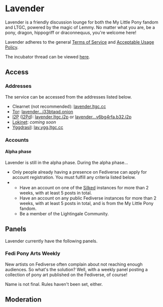 # Lavender
Lavender is a friendly discussion lounge for both the My Little Pony fandom and LTGC, powered by the magic of Lemmy. No matter what you are, be a pony, dragon, hippogriff or draconnequus, you're welcome here!

Lavender adheres to the general [Terms of Service](/ltgc/tos.md) and [Acceptable Usage Policy](/ltgc/aup.md).

The incubator thread can be viewed [here](https://github.com/ltgcgo/incubator/issues/1).

## Access
### Addresses
The service can be accessed from the addresses listed below.

* Clearnet (not recommended): [lavender.ltgc.cc](https://lavender.ltgc.cc)
* [Tor](https://torproject.org): [lavender...j33btaqd.onion](https://lavenderrhgg7cr5yb6suidzwi3znetl5jv3t2id6vnv6iepj33btaqd.onion)
* [I2P](https://geti2p.net) ([I2Pd](https://i2pd.website/)): [lavender.ltgc.i2p](https://lavender.ltgc.i2p) or [lavender...v6bg4rfa.b32.i2p](https://lavenderhkhmbjscgagcrvw6jkl4a4jlbewtp5ksfxspv6bg4rfa.b32.i2p)
* [Lokinet](https://lokinet.org): *coming soon*
* [Yggdrasil](https://yggdrasil-network.github.io): [lav.ygg.ltgc.cc](https://lav.ygg.ltgc.cc)

### Accounts
#### Alpha phase
Lavender is still in the alpha phase. During the alpha phase...

* Only people already having a presence on Fediverse can apply for account registration. You must fulfill any criteria listed below.
* * Have an account on one of the [Silked](https://fedi.ponysearch.eu/next) instances for more than 2 weeks, with at least 5 posts in total.
  * Have an account on any public Fediverse instances for more than 2 weeks, with at least 5 posts in total, and is from the My Little Pony fandom.
  * Be a member of the Lightingale Community.

## Panels
Lavender currently have the following panels.

### Fedi Pony Arts Weekly
New artists on Fediverse often complain about not reaching enough audiences. So what's the solution? Well, with a weekly panel posting a collection of pony art published on the Fediverse, of course!

Name is not final. Rules haven't been set, either.

## Moderation